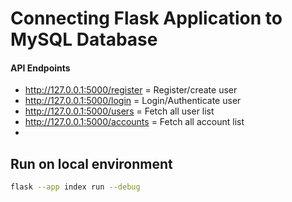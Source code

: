 # Connecting Flask Application to MySQL Database  


#### API Endpoints  
- http://127.0.0.1:5000/register = Register/create user
- http://127.0.0.1:5000/login = Login/Authenticate user
- http://127.0.0.1:5000/users = Fetch all user list
- http://127.0.0.1:5000/accounts = Fetch all account list
- 




## Run on local environment  


```bash
flask --app index run --debug

```
